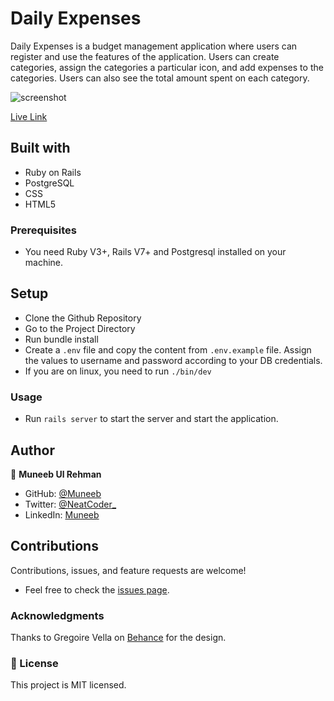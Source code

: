 # Daily Expenses

Daily Expenses is a budget management application where users can register and use the features of the application. Users can create categories, assign the categories a particular icon, and add expenses to the categories. Users can also see the total amount spent on each category.

![screenshot](./gif.gif)

[Live Link](https://yourdailyexpenses.herokuapp.com/)

## Built with

- Ruby on Rails
- PostgreSQL
- CSS
- HTML5

### Prerequisites

- You need Ruby V3+, Rails V7+ and Postgresql installed on your machine.

## Setup

- Clone the Github Repository
- Go to the Project Directory
- Run bundle install
- Create a `.env` file and copy the content from `.env.example` file. Assign the values to username and password according to your DB credentials.
- If you are on linux, you need to run `./bin/dev`

### Usage

- Run `rails server` to start the server and start the application.

## Author

👤 **Muneeb Ul Rehman**

- GitHub: [@Muneeb](https://github.com/muneebulrehman)
- Twitter: [@NeatCoder\_](https://twitter.com/NeatCoder_)
- LinkedIn: [Muneeb](https://www.linkedin.com/in/muneebulrehman/)

## Contributions

Contributions, issues, and feature requests are welcome!

- Feel free to check the [issues page](https://github.com/muneebulrehman/daily-expenses/issues).

### Acknowledgments

Thanks to Gregoire Vella on [Behance](https://www.behance.net/gregoirevella) for the design.

### 📝 License

This project is MIT licensed.
